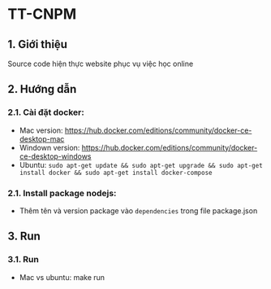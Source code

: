 # TT-CNPM

## 1. Giới thiệu
Source code hiện thực website phục vụ việc học online

## 2. Hướng dẫn

### 2.1. Cài đặt docker:
- Mac version: https://hub.docker.com/editions/community/docker-ce-desktop-mac
- Windown version: https://hub.docker.com/editions/community/docker-ce-desktop-windows
- Ubuntu: `sudo apt-get update && sudo apt-get upgrade && sudo apt-get install docker && sudo apt-get install docker-compose`

### 2.1. Install package nodejs:
- Thêm tên và version package vào `dependencies` trong file package.json

## 3. Run

### 3.1. Run
- Mac vs ubuntu: make run
